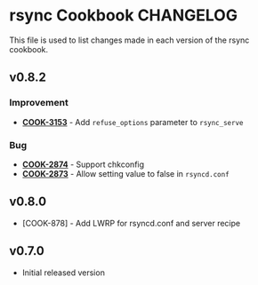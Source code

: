 rsync Cookbook CHANGELOG
========================
This file is used to list changes made in each version of the rsync cookbook.


v0.8.2
------
### Improvement
- **[COOK-3153](https://tickets.opscode.com/browse/COOK-3153)** - Add `refuse_options` parameter to `rsync_serve`

### Bug
- **[COOK-2874](https://tickets.opscode.com/browse/COOK-2874)** - Support chkconfig
- **[COOK-2873](https://tickets.opscode.com/browse/COOK-2873)** - Allow setting value to false in `rsyncd.conf`

v0.8.0
------
* [COOK-878] - Add LWRP for rsyncd.conf and server recipe

v0.7.0
------
* Initial released version
